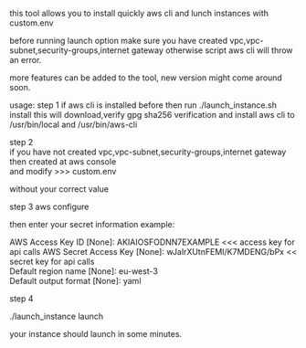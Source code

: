 this tool allows you to install quickly aws cli and lunch instances with custom.env

before running launch option make sure you have created vpc,vpc-subnet,security-groups,internet gateway otherwise script aws cli will throw an error.

more features can be added to the tool, new version might come around soon.

usage: 
step 1
if aws cli is installed before then run
./launch_instance.sh install
this will download,verify gpg sha256 verification and install aws cli to /usr/bin/local and /usr/bin/aws-cli

step 2  
if you have not created vpc,vpc-subnet,security-groups,internet gateway then created at aws console  
and modify  >>> custom.env   

without your correct value  

step 3 
aws configure 

then enter your secret information 
example: 

AWS Access Key ID [None]: AKIAIOSFODNN7EXAMPLE  <<< access key for api calls 
AWS Secret Access Key [None]: wJalrXUtnFEMI/K7MDENG/bPx  << secret key for api calls   
Default region name [None]: eu-west-3   
Default output format [None]: yaml  

step 4 

./launch_instance launch 

your instance should launch in some minutes. 

